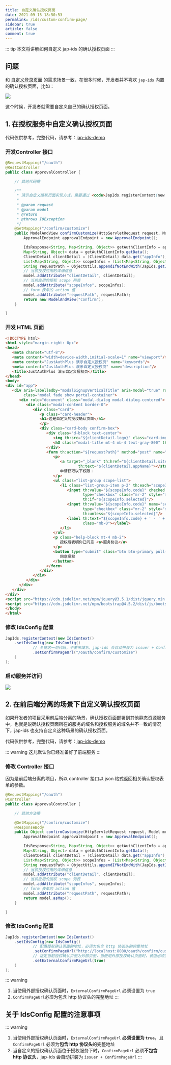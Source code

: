 ```yaml
---
title: 自定义确认授权页面
date: 2021-09-15 18:50:53
permalink: /ids/custom-confirm-page/
sidebar: true
article: false
comment: true
---
```


::: tip
本文将讲解如何自定义 jap-ids 的确认授权页面
:::

## 问题

和 [自定义登录页面](/ids/custom-login-page) 的需求场景一致，在很多时候，开发者并不喜欢 `jap-ids` 内置的确认授权页面，比如：

![](/_media/22db2ca3.png)

这个时候，开发者就需要自定义自己的确认授权页面。

## 1. 在授权服务中自定义确认授权页面

代码仅供参考，完整代码，请参考：[jap-ids-demo](https://gitee.com/fujieid/jap-ids-demo)

### 开发Controller 接口

```java
@RequestMapping("/oauth")
@RestController
public class ApprovalController {

    // 其他代码略

    /**
     * 演示自定义授权页面实现方式，需要通过 <code>JapIds.registerContext(new IdsContext().setIdsConfig(new IdsConfig().setConfirmPageUrl("/oauth/confirm/customize")</code> 配置授权页面的入口
     *
     * @param request
     * @param model
     * @return
     * @throws IOException
     */
    @GetMapping("/confirm/customize")
    public ModelAndView confirmCustomize(HttpServletRequest request, Model model) throws IOException {
        ApprovalEndpoint approvalEndpoint = new ApprovalEndpoint();

        IdsResponse<String, Map<String, Object>> getAuthClientInfo = approvalEndpoint.getAuthClientInfo(new JakartaRequestAdapter(request));
        Map<String, Object> data = getAuthClientInfo.getData();
        ClientDetail clientDetail = (ClientDetail) data.get("appInfo");
        List<Map<String, Object>> scopeInfos = (List<Map<String, Object>>) data.get("scopes");
        String requestPath = ObjectUtils.appendIfNotEndWith(JapIds.getIdsConfig().getAuthorizeUrl(), "?") + request.getQueryString();
        // 当前授权应用的详细信息
        model.addAttribute("clientDetail", clientDetail);
        // 当前应用的授权 scope 列表
        model.addAttribute("scopeInfos", scopeInfos);
        // form 表单的 action 值
        model.addAttribute("requestPath", requestPath);
        return new ModelAndView("confirm");
    }

}
```

### 开发 HTML 页面

```html
<!DOCTYPE html>
<html style="margin-right: 0px">
<head>
   <meta charset="utf-8"/>
   <meta content="width=device-width,initial-scale=1" name="viewport"/>
   <meta content="JustAuthPlus 演示自定义授权页" name="keywords"/>
   <meta content="JustAuthPlus 演示自定义授权页" name="description"/>
   <title>JustAuthPlus 演示自定义授权页</title>
</head>
<body>
<div id="app">
   <div aria-labelledby="modalSignupVerticalTitle" aria-modal="true" role="dialog" tabindex="-1"
        class="modal fade show portal-container">
      <div role="document" class="modal-dialog modal-dialog-centered">
         <div class="modal-content border-0">
            <div class="card">
               <p class="card-header">
               <h1>这是自定义的授权确认页面</h1>
               </p>
               <div class="card-body confirm-box">
                  <div class="d-block text-center">
                     <img th:src="${clientDetail.logo}" class="card-img-top" style="width: 75px"/>
                     <h3 class="modal-title mt-4 mb-4 text-gray-800" th:text="${clientDetail.appName}"></h3>
                  </div>
                  <form th:action="${requestPath}" method="post" name="confirmationForm" class="mb-6 mt-4">
                     <p>
                        <a target="_blank" th:href="${clientDetail.siteDomain}"><strong
                                th:text="${clientDetail.appName}"></strong></a>
                        申请获取以下权限：
                     </p>
                     <ul class="list-group scope-list">
                        <li class="list-group-item p-2" th:each="scopeInfo : ${scopeInfos}">
                           <input th:value="${scopeInfo.code}" checked name="scopes" readonly="readonly"
                                  type="checkbox" class="mr-2" style="margin-right: 5px;"
                                  th:if="${scopeInfo.selected}"/>
                           <input th:value="${scopeInfo.code}" name="scopes" readonly="readonly"
                                  type="checkbox" class="mr-2" style="margin-right: 5px;"
                                  th:unless="${scopeInfo.selected}"/>
                           <label th:text="${scopeInfo.code} + ' - ' + ${scopeInfo.description}"
                                  class="mb-0"></label>
                        </li>
                     </ul>
                     <p class="help-block mt-4 mb-2">
                        授权后表明你已同意 <a>服务协议</a>
                     </p>
                     <button type="submit" class="btn btn-primary pull-right btn-block mt-4 mb-2">
                        同意授权
                     </button>
                  </form>
               </div>
            </div>
         </div>
      </div>
   </div>
</div>
<script src="https://cdn.jsdelivr.net/npm/jquery@3.5.1/dist/jquery.min.js"></script>
<script src="https://cdn.jsdelivr.net/npm/bootstrap@4.5.2/dist/js/bootstrap.bundle.min.js"></script>
</body>
</html>
```

### 修改 IdsConfig 配置

```java
JapIds.registerContext(new IdsContext()
    .setIdsConfig(new IdsConfig()
            // 关键这一句代码，不要带域名，jap-ids 会自动拼装为 issuer + ConfirmPageUrl
            .setConfirmPageUrl("/oauth/confirm/customize")
    )
);
```

### 启动服务并访问

![](/_media/63c7cbc4.png)

## 2. 在前后端分离的场景下自定义确认授权页面

如果开发者的项目采用前后端分离的场景，确认授权页面部署到其他静态资源服务中，也就是说确认授权页面所在的服务的域名和授权服务的域名并不一致的情况下，jap-ids 也支持自定义这种场景的确认授权页面。

代码仅供参考，完整代码，请参考：[jap-ids-demo](https://gitee.com/fujieid/jap-ids-demo)

::: warning
这儿默认你已经准备好了前端服务
:::

### 修改 Controller 接口

因为是前后端分离的项目，所以 controller 接口以 json 格式返回相关确认授权表单的参数。

```java
@RequestMapping("/oauth")
@Controller
public class ApprovalController {

    // 其他方法略

    @GetMapping("/confirm/customize")
    @ResponseBody
    public Object confirmCustomize(HttpServletRequest request, Model model) throws IOException {
        ApprovalEndpoint approvalEndpoint = new ApprovalEndpoint();

        IdsResponse<String, Map<String, Object>> getAuthClientInfo = approvalEndpoint.getAuthClientInfo(new JakartaRequestAdapter(request));
        Map<String, Object> data = getAuthClientInfo.getData();
        ClientDetail clientDetail = (ClientDetail) data.get("appInfo");
        List<Map<String, Object>> scopeInfos = (List<Map<String, Object>>) data.get("scopes");
        String requestPath = ObjectUtils.appendIfNotEndWith(JapIds.getIdsConfig().getAuthorizeUrl(), "?") + request.getQueryString();
        // 当前授权应用的详细信息
        model.addAttribute("clientDetail", clientDetail);
        // 当前应用的授权 scope 列表
        model.addAttribute("scopeInfos", scopeInfos);
        // form 表单的 action 值
        model.addAttribute("requestPath", requestPath);
        return model.asMap();
    }

}
```

### 修改 IdsConfig 配置

```java
JapIds.registerContext(new IdsContext()
    .setIdsConfig(new IdsConfig()
            // 配置授权确认页面的地址，必须为包含 http 协议头的完整地址
            .setConfirmPageUrl("http://localhost:8080/oauth/confirm/customize")
            // 指定当前授权确认页面为外部页面，当使用外部授权确认页面时，该值必须置为 true
            .setExternalConfirmPageUrl(true)
    )
);
```

::: warning
1. 当使用外部授权确认页面时，`ExternalConfirmPageUrl` 必须设置为 `true`
2. `ConfirmPageUrl`必须为包含 http 协议头的完整地址
:::

## 关于 IdsConfig 配置的注意事项


::: warning
1. 当使用外部授权确认页面时，`ExternalConfirmPageUrl` **必须设置为 `true`**，且 `ConfirmPageUrl` 必须为**包含 http 协议头**的完整地址
2. 当自定义的授权确认页面位于授权服务下时，`ConfirmPageUrl` 必须**不包含 http 协议头**，jap-ids 会自动拼装为 `issuer + ConfirmPageUrl`
:::
